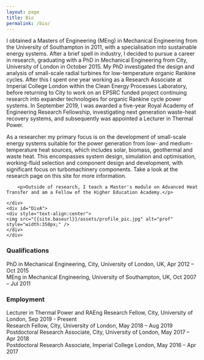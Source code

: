 ```yaml
---
layout: page
title: Bio
permalink: /bio/
---
```


<div id="twocol_container">
    <div id="DivB">
    	<p>I obtained a Masters of Engineering (MEng) in Mechanical Engineering from the University of Southampton in 2011, with a specialisation into sustainable energy systems. After a brief spell in industry, I decided to pursue a career in research, graduating with a PhD in Mechanical Engineering from City, University of London in October 2015. My PhD investigated the design and analysis of small-scale radial turbines for low-temperature organic Rankine cycles. After this I spent one year working as a Research Associate at Imperial College London within the Clean Energy Processes Laboratory, before returning to City to work on an EPSRC funded project continuing research into expander technologies for organic Rankine cycle power systems. In September 2019, I was awarded a five-year Royal Academy of Engineering Research Fellowship, investigating next generation waste-heat recovery systems, and subsequently was appointed a Lecturer in Thermal Power.</p>    	
    	<p>As a researcher my primary focus is on the development of small-scale energy systems suitable for the power generation from low- and medium-temperature heat sources, which includes solar, biomass, geothermal and waste heat. This encompasses system design, simulation and optimisation, working-fluid selection and component design and development, with significant focus on turbomachinery components. Take a look at the research page on this site for more information.</p>
    	
    	<p>Outside of research, I teach a Master's module on Advanced Heat Transfer and am a Fellow of the Higher Education Academy.</p>

    </div>
    <div id="DivA">
    <div style="text-align:center">
	<img src="{{site.baseurl}}/assets/profile_pic.jpg" alt="prof" style="width:350px;" />
	</div>
    </div>
</div>


### Qualifications
PhD in Mechanical Engineering, City, University of London, UK, Apr 2012 – Oct 2015<br>
MEng in Mechanical Engineering, University of Southampton, UK, Oct 2007 – Jul 2011<br>

### Employment
Lecturer in Thermal Power and RAEng Research Fellow, City, University of London, Sep 2019 - Present<br>
Research Fellow, City, University of London, May 2018 – Aug 2019<br>
Postdoctoral Research Associate, City, University of London, May 2017 – Apr 2018<br>
Postdoctoral Research Associate, Imperial College London, May 2016 – Apr 2017
